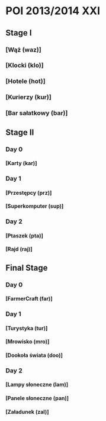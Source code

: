 # POI 2013/2014 XXI

## Stage I

### [Wąż (waz)]

### [Klocki (klo)]

### [Hotele (hot)]

### [Kurierzy (kur)]

### [Bar sałatkowy (bar)]

## Stage II

### Day 0

#### [Karty (kar)]

### Day 1

#### [Przestępcy (prz)]

#### [Superkomputer (sup)]

### Day 2

#### [Ptaszek (pta)]

#### [Rajd (raj)]

## Final Stage

### Day 0

#### [FarmerCraft (far)]

### Day 1

#### [Turystyka (tur)]

#### [Mrowisko (mro)]

#### [Dookoła świata (doo)]

### Day 2

#### [Lampy słoneczne (lam)]

#### [Panele słoneczne (pan)]

#### [Załadunek (zal)]